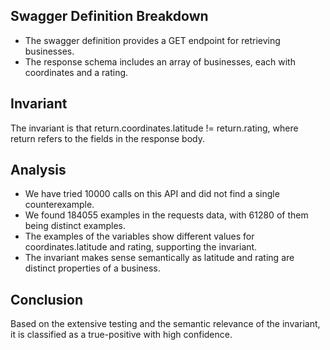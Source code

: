 ## Swagger Definition Breakdown
- The swagger definition provides a GET endpoint for retrieving businesses.
- The response schema includes an array of businesses, each with coordinates and a rating.

## Invariant
The invariant is that return.coordinates.latitude != return.rating, where return refers to the fields in the response body.

## Analysis
- We have tried 10000 calls on this API and did not find a single counterexample.
- We found 184055 examples in the requests data, with 61280 of them being distinct examples.
- The examples of the variables show different values for coordinates.latitude and rating, supporting the invariant.
- The invariant makes sense semantically as latitude and rating are distinct properties of a business.

## Conclusion
Based on the extensive testing and the semantic relevance of the invariant, it is classified as a true-positive with high confidence.

